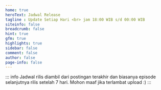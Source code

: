 ```yaml
---
home: true
heroText: Jadwal Release
tagline : Update Setiap Hari <br> jam 18:00 WIB s/d 00:00 WIB
siteinfo: false
breadcrumb: false
hint: true
gfm: true
highlights: true
sidebar: false
comment: false
author: false
page-info: false
---
```

::: info
Jadwal rilis diambil dari postingan terakhir dan biasanya episode selanjutnya rilis setelah 7 hari.
Mohon maaf jika terlambat upload :)
:::

<AnimeSchedule />